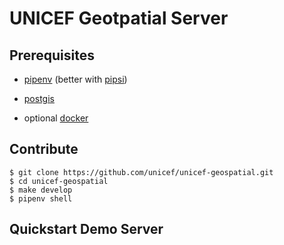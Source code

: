 UNICEF Geotpatial Server
========================


Prerequisites
-------------

 - [pipenv](https://github.com/pypa/pipenv) (better with [pipsi](https://github.com/mitsuhiko/pipsi))
 - [postgis](https://postgis.net/)
 
 - optional [docker](https://www.docker.com/)
  
Contribute
----------

    $ git clone https://github.com/unicef/unicef-geospatial.git
    $ cd unicef-geospatial
    $ make develop
    $ pipenv shell


Quickstart Demo Server
----------------------
